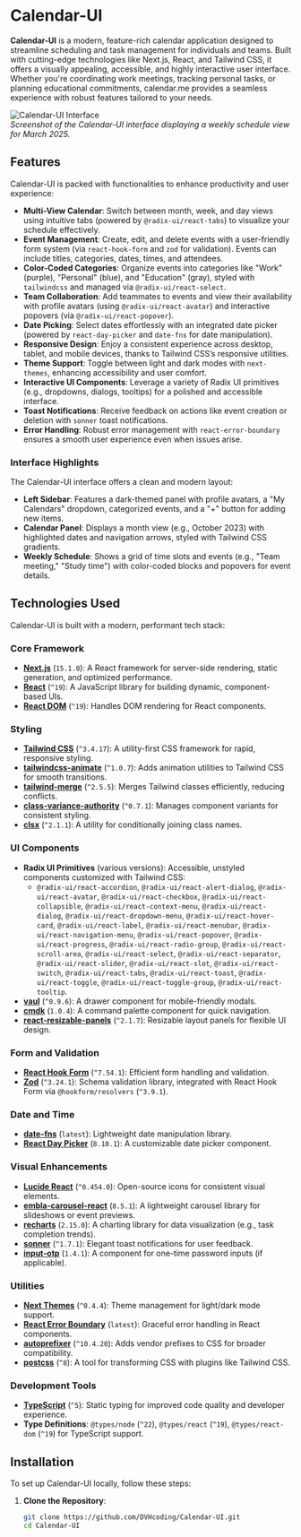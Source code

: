 # Calendar-UI

**Calendar-UI** is a modern, feature-rich calendar application designed to streamline scheduling and task management for individuals and teams. Built with cutting-edge technologies like Next.js, React, and Tailwind CSS, it offers a visually appealing, accessible, and highly interactive user interface. Whether you're coordinating work meetings, tracking personal tasks, or planning educational commitments, calendar.me provides a seamless experience with robust features tailored to your needs.

![Calendar-UI Interface](https://learnlangs24h.s3.ap-southeast-2.amazonaws.com/uploads/ZVWQVUEd-tPaUnTjXSoTx.webp)  
_Screenshot of the Calendar-UI interface displaying a weekly schedule view for March 2025._

## Features

Calendar-UI is packed with functionalities to enhance productivity and user experience:

- **Multi-View Calendar**: Switch between month, week, and day views using intuitive tabs (powered by `@radix-ui/react-tabs`) to visualize your schedule effectively.
- **Event Management**: Create, edit, and delete events with a user-friendly form system (via `react-hook-form` and `zod` for validation). Events can include titles, categories, dates, times, and attendees.
- **Color-Coded Categories**: Organize events into categories like "Work" (purple), "Personal" (blue), and "Education" (gray), styled with `tailwindcss` and managed via `@radix-ui/react-select`.
- **Team Collaboration**: Add teammates to events and view their availability with profile avatars (using `@radix-ui/react-avatar`) and interactive popovers (via `@radix-ui/react-popover`).
- **Date Picking**: Select dates effortlessly with an integrated date picker (powered by `react-day-picker` and `date-fns` for date manipulation).
- **Responsive Design**: Enjoy a consistent experience across desktop, tablet, and mobile devices, thanks to Tailwind CSS’s responsive utilities.
- **Theme Support**: Toggle between light and dark modes with `next-themes`, enhancing accessibility and user comfort.
- **Interactive UI Components**: Leverage a variety of Radix UI primitives (e.g., dropdowns, dialogs, tooltips) for a polished and accessible interface.
- **Toast Notifications**: Receive feedback on actions like event creation or deletion with `sonner` toast notifications.
- **Error Handling**: Robust error management with `react-error-boundary` ensures a smooth user experience even when issues arise.

### Interface Highlights

The Calendar-UI interface offers a clean and modern layout:

- **Left Sidebar**: Features a dark-themed panel with profile avatars, a "My Calendars" dropdown, categorized events, and a "+" button for adding new items.
- **Calendar Panel**: Displays a month view (e.g., October 2023) with highlighted dates and navigation arrows, styled with Tailwind CSS gradients.
- **Weekly Schedule**: Shows a grid of time slots and events (e.g., "Team meeting," "Study time") with color-coded blocks and popovers for event details.

## Technologies Used

Calendar-UI is built with a modern, performant tech stack:

### Core Framework

- **[Next.js](https://nextjs.org/)** (`15.1.0`): A React framework for server-side rendering, static generation, and optimized performance.
- **[React](https://react.dev/)** (`^19`): A JavaScript library for building dynamic, component-based UIs.
- **[React DOM](https://react.dev/)** (`^19`): Handles DOM rendering for React components.

### Styling

- **[Tailwind CSS](https://tailwindcss.com/)** (`^3.4.17`): A utility-first CSS framework for rapid, responsive styling.
- **[tailwindcss-animate](https://github.com/jamiebuilds/tailwindcss-animate)** (`^1.0.7`): Adds animation utilities to Tailwind CSS for smooth transitions.
- **[tailwind-merge](https://github.com/dcastil/tailwind-merge)** (`^2.5.5`): Merges Tailwind classes efficiently, reducing conflicts.
- **[class-variance-authority](https://cva.style/)** (`^0.7.1`): Manages component variants for consistent styling.
- **[clsx](https://github.com/lukeed/clsx)** (`^2.1.1`): A utility for conditionally joining class names.

### UI Components

- **Radix UI Primitives** (various versions): Accessible, unstyled components customized with Tailwind CSS:
  - `@radix-ui/react-accordion`, `@radix-ui/react-alert-dialog`, `@radix-ui/react-avatar`, `@radix-ui/react-checkbox`, `@radix-ui/react-collapsible`, `@radix-ui/react-context-menu`, `@radix-ui/react-dialog`, `@radix-ui/react-dropdown-menu`, `@radix-ui/react-hover-card`, `@radix-ui/react-label`, `@radix-ui/react-menubar`, `@radix-ui/react-navigation-menu`, `@radix-ui/react-popover`, `@radix-ui/react-progress`, `@radix-ui/react-radio-group`, `@radix-ui/react-scroll-area`, `@radix-ui/react-select`, `@radix-ui/react-separator`, `@radix-ui/react-slider`, `@radix-ui/react-slot`, `@radix-ui/react-switch`, `@radix-ui/react-tabs`, `@radix-ui/react-toast`, `@radix-ui/react-toggle`, `@radix-ui/react-toggle-group`, `@radix-ui/react-tooltip`.
- **[vaul](https://github.com/emilkowalski/vaul)** (`^0.9.6`): A drawer component for mobile-friendly modals.
- **[cmdk](https://cmdk.paco.me/)** (`1.0.4`): A command palette component for quick navigation.
- **[react-resizable-panels](https://github.com/bvaughn/react-resizable-panels)** (`^2.1.7`): Resizable layout panels for flexible UI design.

### Form and Validation

- **[React Hook Form](https://react-hook-form.com/)** (`^7.54.1`): Efficient form handling and validation.
- **[Zod](https://zod.dev/)** (`^3.24.1`): Schema validation library, integrated with React Hook Form via `@hookform/resolvers` (`^3.9.1`).

### Date and Time

- **[date-fns](https://date-fns.org/)** (`latest`): Lightweight date manipulation library.
- **[React Day Picker](https://react-day-picker.js.org/)** (`8.10.1`): A customizable date picker component.

### Visual Enhancements

- **[Lucide React](https://lucide.dev/)** (`^0.454.0`): Open-source icons for consistent visual elements.
- **[embla-carousel-react](https://www.embla-carousel.com/)** (`8.5.1`): A lightweight carousel library for slideshows or event previews.
- **[recharts](https://recharts.org/)** (`2.15.0`): A charting library for data visualization (e.g., task completion trends).
- **[sonner](https://sonner.emilkowalski.dev/)** (`^1.7.1`): Elegant toast notifications for user feedback.
- **[input-otp](https://github.com/guilhermerodz/input-otp)** (`1.4.1`): A component for one-time password inputs (if applicable).

### Utilities

- **[Next Themes](https://github.com/pacocoursey/next-themes)** (`^0.4.4`): Theme management for light/dark mode support.
- **[React Error Boundary](https://github.com/bvaughn/react-error-boundary)** (`latest`): Graceful error handling in React components.
- **[autoprefixer](https://github.com/postcss/autoprefixer)** (`^10.4.20`): Adds vendor prefixes to CSS for broader compatibility.
- **[postcss](https://postcss.org/)** (`^8`): A tool for transforming CSS with plugins like Tailwind CSS.

### Development Tools

- **[TypeScript](https://www.typescriptlang.org/)** (`^5`): Static typing for improved code quality and developer experience.
- **Type Definitions**: `@types/node` (`^22`), `@types/react` (`^19`), `@types/react-dom` (`^19`) for TypeScript support.

## Installation

To set up Calendar-UI locally, follow these steps:

1. **Clone the Repository**:
   ```bash
   git clone https://github.com/DVHcoding/Calendar-UI.git
   cd Calendar-UI
   ```
